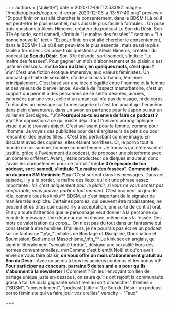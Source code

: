 +++
authors = ["Juliette"]
date = 2020-12-06T12:53:08Z
image = "/media/uploads/capture-d-ecran-2020-12-06-a-13-57-40.png"
preview = "Et pour finir, on est allé chercher le consentement, dans le BDSM ! Là où il est peut-être le plus essentiel, mais aussi le plus facile à formuler... On pose trois questions à Alexis Himeros, créateur du podcast Le Son du Désir. Son 37e épisode, sorti samedi, s'intitule \"Le maître des fessées\"."
section = "La bonne nouvelle"
text = "Et pour finir, on est allé chercher le consentement, dans le BDSM&ast; ! Là où il est peut-être le plus essentiel, mais aussi le plus facile à formuler... On pose trois questions à Alexis Himeros, créateur du podcast [**Le Son du Désir**](https://www.lesondudesir.fr/). Son 37e épisode, sorti samedi, s'intitule \"Le maître des fessées\". Pour gagner un mois d'abonnement et de plaisir, c'est juste en dessous...\n\n**Le Son du Désir, en quelques mots, c'est quoi ?**\n\n\"C'est une fiction érotique immersive, aux valeurs féministes. Un podcast qui traite de sexualité, d'aide à la masturbation, féminine principalement. C'est basé sur une idée d'égalité entre l'homme et la femme et des valeurs de bienveillance. Au-delà de l'aspect masturbatoire, c'est un support qui permet à des personnes de se sentir désirées, aimées, valorisées par une voix, celle d'un amant qui n'a pas de visage, ni de corps. Tu écoutes un message sur ta messagerie et c'est ton amant qui t'emmène dans plein d'aventures, dans un avion en partance pour le Japon ou sur un voilier en Sardaigne...\"\n\n**Pourquoi as-tu eu envie de faire ce podcast ?**\n\n\"Par opposition à ce qui existe déjà : tout l'univers pornographique visuel que je trouvais abject. C'est avilissant pour la femme, comme pour l'homme. Je voyais des publicités pour des élargisseurs de pénis ou pour rencontrer des jeunes filles... C'est très perturbant comme image. En discutant avec des copines, elles étaient horrifiées. Or, le porno tout le monde en consomme, homme comme femme. Je trouvais ça intéressant et justifié, grâce à l'avènement du podcast, de proposer une plateforme avec un contenu différent. Avant, j'étais producteur de disques et auteur, donc j'avais les compétences pour ce format.\"\n\n**Le 37e épisode de ton podcast, sorti samedi, s'intitule \"Le maître des fessées\". Comment fait-on du porno SM féministe ?**\n\n\"C'est surtout dans les messages. Dans cet épisode, il y a le portier, le maître des lieux, qui dit une phrase assez importante : _Ici, c'est uniquement pour le plaisir, si vous ne vous sentez pas confortable, vous pouvez partir à tout moment._ C'est vraiment un jeu de rôle, comme tous les kinks&ast;&ast; BDSM, et c'est important de le signaler de manière très explicite. Certaines paroles, qui peuvent être rabaissantes, ne peuvent êtres dites que quand il y a acceptation, une sorte de contrat oral. Et il y a toute l'attention que le personnage veut donner à la personne qui écoute le message. Une douceur qui en émane, même dans la fessée. Des mots de valorisation du corps… On n'est pas du tout dans un fantasme qui consisterait à être humiliée. D'ailleurs, je ne pourrais pas écrire un podcast sur ce fantasme.\"\n\n_&ast; Initiales de **B**ondage et **D**iscipline, **D**omination et **S**oumission, **S**adisme et **M**asochisme_\n\n_&ast;&ast; Le kink sex en anglais, qui signifie littéralement \"sexualité tordue\", désigne une sexualité hors des normes conventionnelles._\n\nComme c'est bientôt Noël et qu'on avait envie de vous faire plaisir, **on vous offre un mois d'abonnement gratuit au Son du Désir** ! Avec un accès à tous les anciens contenus et les bonus VIP. **Pour participer au concours, parraine 5 de tes ami·e·s pour qu'ils s'abonnent à la newsletter !** Comment ? En leur envoyant ton lien de partage unique juste en-dessous, on saura qu'ils ont rejoint la communauté grâce à toi. Le ou la  gagnante sera tiré·e au sort dimanche !"
themes = ["BDSM", "consentement", "podcast"]
title = "Le Son du Désir : un podcast porno féministe qui va faire jouir vos oreilles"
veracity = "Faux"

+++
